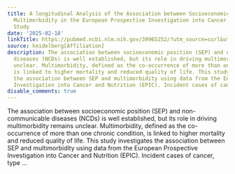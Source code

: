 ```yaml
---
title: A longitudinal Analysis of the Association between Socioeconomic Position and
  Multimorbidity in the European Prospective Investigation into Cancer and Nutrition
  Study
date: '2025-02-18'
linkTitle: https://pubmed.ncbi.nlm.nih.gov/39965252/?utm_source=curl&utm_medium=rss&utm_campaign=pubmed-2&utm_content=1FakS-2QOkCT8HsMOQP1bCRQ4YzyumYOmxmF0moLsQ3dFB1E9V&fc=20220326224207&ff=20250219171046&v=2.18.0.post9+e462414
source: heidelberg[Affiliation]
description: The association between socioeconomic position (SEP) and non-communicable
  diseases (NCDs) is well established, but its role in driving multimorbidity remains
  unclear. Multimorbidity, defined as the co-occurrence of more than one chronic condition,
  is linked to higher mortality and reduced quality of life. This study investigates
  the association between SEP and multimorbidity using data from the European Prospective
  Investigation into Cancer and Nutrition (EPIC). Incident cases of cancer, type ...
disable_comments: true
---
```

The association between socioeconomic position (SEP) and non-communicable diseases (NCDs) is well established, but its role in driving multimorbidity remains unclear. Multimorbidity, defined as the co-occurrence of more than one chronic condition, is linked to higher mortality and reduced quality of life. This study investigates the association between SEP and multimorbidity using data from the European Prospective Investigation into Cancer and Nutrition (EPIC). Incident cases of cancer, type ...
